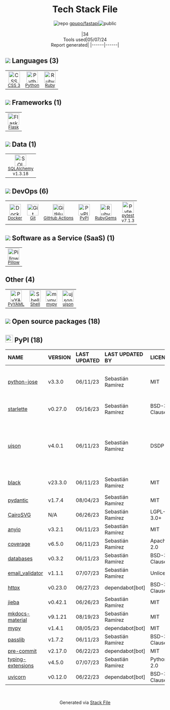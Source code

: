 <!--
&lt;--- Readme.md Snippet without images Start ---&gt;
## Tech Stack
gpupo/fastapi is built on the following main stack:

- [Python](https://www.python.org) – Languages
- [Ruby](https://www.ruby-lang.org) – Languages
- [Flask](http://flask.pocoo.org/) – Microframeworks (Backend)
- [SQLAlchemy](http://www.sqlalchemy.org/) – Object Relational Mapper (ORM)
- [Docker](https://www.docker.com/) – Virtual Machine Platforms & Containers
- [GitHub Actions](https://github.com/features/actions) – Continuous Integration
- [pytest](http://pytest.org/latest/) – Testing Frameworks
- [Pillow](https://python-pillow.github.io/) – Image Processing and Management
- [Shell](https://en.wikipedia.org/wiki/Shell_script) – Shells

Full tech stack [here](/techstack.md)

&lt;--- Readme.md Snippet without images End ---&gt;

&lt;--- Readme.md Snippet with images Start ---&gt;
## Tech Stack
gpupo/fastapi is built on the following main stack:

- <img width='25' height='25' src='https://img.stackshare.io/service/993/pUBY5pVj.png' alt='Python'/> [Python](https://www.python.org) – Languages
- <img width='25' height='25' src='https://img.stackshare.io/service/989/ruby.png' alt='Ruby'/> [Ruby](https://www.ruby-lang.org) – Languages
- <img width='25' height='25' src='https://img.stackshare.io/service/1001/default_6d109315b60108628b7cd3e159b84645c31ef0e2.png' alt='Flask'/> [Flask](http://flask.pocoo.org/) – Microframeworks (Backend)
- <img width='25' height='25' src='https://img.stackshare.io/service/1839/q5uAkmy7.png' alt='SQLAlchemy'/> [SQLAlchemy](http://www.sqlalchemy.org/) – Object Relational Mapper (ORM)
- <img width='25' height='25' src='https://img.stackshare.io/service/586/n4u37v9t_400x400.png' alt='Docker'/> [Docker](https://www.docker.com/) – Virtual Machine Platforms & Containers
- <img width='25' height='25' src='https://img.stackshare.io/service/11563/actions.png' alt='GitHub Actions'/> [GitHub Actions](https://github.com/features/actions) – Continuous Integration
- <img width='25' height='25' src='https://img.stackshare.io/service/4586/Lu99Qe0Z_400x400.png' alt='pytest'/> [pytest](http://pytest.org/latest/) – Testing Frameworks
- <img width='25' height='25' src='https://img.stackshare.io/service/2375/default_1f67b0ca7416a9f52beb655f90b5602d5ef74b75.jpg' alt='Pillow'/> [Pillow](https://python-pillow.github.io/) – Image Processing and Management
- <img width='25' height='25' src='https://img.stackshare.io/service/4631/default_c2062d40130562bdc836c13dbca02d318205a962.png' alt='Shell'/> [Shell](https://en.wikipedia.org/wiki/Shell_script) – Shells

Full tech stack [here](/techstack.md)

&lt;--- Readme.md Snippet with images End ---&gt;
-->
<div align="center">

# Tech Stack File
![](https://img.stackshare.io/repo.svg "repo") [gpupo/fastapi](https://github.com/gpupo/fastapi)![](https://img.stackshare.io/public_badge.svg "public")
<br/><br/>
|34<br/>Tools used|05/07/24 <br/>Report generated|
|------|------|
</div>

## <img src='https://img.stackshare.io/languages.svg'/> Languages (3)
<table><tr>
  <td align='center'>
  <img width='36' height='36' src='https://img.stackshare.io/service/6727/css.png' alt='CSS 3'>
  <br>
  <sub><a href="https://developer.mozilla.org/en-US/docs/Web/CSS/CSS3">CSS 3</a></sub>
  <br>
  <sub></sub>
</td>

<td align='center'>
  <img width='36' height='36' src='https://img.stackshare.io/service/993/pUBY5pVj.png' alt='Python'>
  <br>
  <sub><a href="https://www.python.org">Python</a></sub>
  <br>
  <sub></sub>
</td>

<td align='center'>
  <img width='36' height='36' src='https://img.stackshare.io/service/989/ruby.png' alt='Ruby'>
  <br>
  <sub><a href="https://www.ruby-lang.org">Ruby</a></sub>
  <br>
  <sub></sub>
</td>

</tr>
</table>

## <img src='https://img.stackshare.io/frameworks.svg'/> Frameworks (1)
<table><tr>
  <td align='center'>
  <img width='36' height='36' src='https://img.stackshare.io/service/1001/default_6d109315b60108628b7cd3e159b84645c31ef0e2.png' alt='Flask'>
  <br>
  <sub><a href="http://flask.pocoo.org/">Flask</a></sub>
  <br>
  <sub></sub>
</td>

</tr>
</table>

## <img src='https://img.stackshare.io/databases.svg'/> Data (1)
<table><tr>
  <td align='center'>
  <img width='36' height='36' src='https://img.stackshare.io/service/1839/q5uAkmy7.png' alt='SQLAlchemy'>
  <br>
  <sub><a href="http://www.sqlalchemy.org/">SQLAlchemy</a></sub>
  <br>
  <sub>v1.3.18</sub>
</td>

</tr>
</table>

## <img src='https://img.stackshare.io/devops.svg'/> DevOps (6)
<table><tr>
  <td align='center'>
  <img width='36' height='36' src='https://img.stackshare.io/service/586/n4u37v9t_400x400.png' alt='Docker'>
  <br>
  <sub><a href="https://www.docker.com/">Docker</a></sub>
  <br>
  <sub></sub>
</td>

<td align='center'>
  <img width='36' height='36' src='https://img.stackshare.io/service/1046/git.png' alt='Git'>
  <br>
  <sub><a href="http://git-scm.com/">Git</a></sub>
  <br>
  <sub></sub>
</td>

<td align='center'>
  <img width='36' height='36' src='https://img.stackshare.io/service/11563/actions.png' alt='GitHub Actions'>
  <br>
  <sub><a href="https://github.com/features/actions">GitHub Actions</a></sub>
  <br>
  <sub></sub>
</td>

<td align='center'>
  <img width='36' height='36' src='https://img.stackshare.io/service/12572/-RIWgodF_400x400.jpg' alt='PyPI'>
  <br>
  <sub><a href="https://pypi.org/">PyPI</a></sub>
  <br>
  <sub></sub>
</td>

<td align='center'>
  <img width='36' height='36' src='https://img.stackshare.io/service/12795/5jL6-BA5_400x400.jpeg' alt='RubyGems'>
  <br>
  <sub><a href="https://rubygems.org/">RubyGems</a></sub>
  <br>
  <sub></sub>
</td>

<td align='center'>
  <img width='36' height='36' src='https://img.stackshare.io/service/4586/Lu99Qe0Z_400x400.png' alt='pytest'>
  <br>
  <sub><a href="http://pytest.org/latest/">pytest</a></sub>
  <br>
  <sub>v7.1.3</sub>
</td>

</tr>
</table>

## <img src='https://img.stackshare.io/saas.svg'/> Software as a Service (SaaS) (1)
<table><tr>
  <td align='center'>
  <img width='36' height='36' src='https://img.stackshare.io/service/2375/default_1f67b0ca7416a9f52beb655f90b5602d5ef74b75.jpg' alt='Pillow'>
  <br>
  <sub><a href="https://python-pillow.github.io/">Pillow</a></sub>
  <br>
  <sub></sub>
</td>

</tr>
</table>

## Other (4)
<table><tr>
  <td align='center'>
  <img width='36' height='36' src='https://img.stackshare.io/service/3730/no-img-open-source.png' alt='PyYAML'>
  <br>
  <sub><a href="http://pyyaml.org/wiki/PyYAML">PyYAML</a></sub>
  <br>
  <sub></sub>
</td>

<td align='center'>
  <img width='36' height='36' src='https://img.stackshare.io/service/4631/default_c2062d40130562bdc836c13dbca02d318205a962.png' alt='Shell'>
  <br>
  <sub><a href="https://en.wikipedia.org/wiki/Shell_script">Shell</a></sub>
  <br>
  <sub></sub>
</td>

<td align='center'>
  <img width='36' height='36' src='https://img.stackshare.io/service/7350/eaca159133a3901e24ddb407d1235c25_normal.png' alt='mypy'>
  <br>
  <sub><a href="http://mypy-lang.org/">mypy</a></sub>
  <br>
  <sub></sub>
</td>

<td align='center'>
  <img width='36' height='36' src='https://img.stackshare.io/service/3728/443744.png' alt='ujson'>
  <br>
  <sub><a href="http://github.com/esnme/ultrajson">ujson</a></sub>
  <br>
  <sub></sub>
</td>

</tr>
</table>


## <img src='https://img.stackshare.io/group.svg' /> Open source packages (18)</h2>

## <img width='24' height='24' src='https://img.stackshare.io/service/12572/-RIWgodF_400x400.jpg'/> PyPI (18)

|NAME|VERSION|LAST UPDATED|LAST UPDATED BY|LICENSE|VULNERABILITIES|
|:------|:------|:------|:------|:------|:------|
|[python-jose](https://pypi.org/project/python-jose)|v3.3.0|06/11/23|Sebastián Ramírez |MIT|[CVE-2024-33663](https://github.com/advisories/GHSA-6c5p-j8vq-pqhj) (High)<br/>[CVE-2024-33664](https://github.com/advisories/GHSA-cjwg-qfpm-7377) (Moderate)|
|[starlette](https://pypi.org/project/starlette)|v0.27.0|05/16/23|Sebastián Ramírez |BSD-3-Clause|[CVE-2024-24762](https://github.com/advisories/GHSA-2jv5-9r88-3w3p) (High)<br/>[](https://github.com/advisories/GHSA-93gm-qmq6-w238) (High)|
|[ujson](https://pypi.org/project/ujson)|v4.0.1|06/11/23|Sebastián Ramírez |DSDP|[CVE-2022-31116](https://github.com/advisories/GHSA-wpqr-jcpx-745r) (High)<br/>[CVE-2021-45958](https://github.com/advisories/GHSA-fh56-85cw-5pq6) (Moderate)<br/>[CVE-2022-31117](https://github.com/advisories/GHSA-fm67-cv37-96ff) (Moderate)|
|[black](https://pypi.org/project/black)|v23.3.0|06/11/23|Sebastián Ramírez |MIT|[CVE-2024-21503](https://github.com/advisories/GHSA-fj7x-q9j7-g6q6) (Moderate)|
|[pydantic](https://pypi.org/project/pydantic)|v1.7.4|08/04/23|Sebastián Ramírez |MIT|[CVE-2024-3772](https://github.com/advisories/GHSA-mr82-8j83-vxmv) (Moderate)|
|[CairoSVG](https://pypi.org/project/CairoSVG)|N/A|06/26/23|Sebastián Ramírez |LGPL-3.0+|N/A|
|[anyio](https://pypi.org/project/anyio)|v3.2.1|06/11/23|Sebastián Ramírez |MIT|N/A|
|[coverage](https://pypi.org/project/coverage)|v6.5.0|06/11/23|Sebastián Ramírez |Apache-2.0|N/A|
|[databases](https://pypi.org/project/databases)|v0.3.2|06/11/23|Sebastián Ramírez |BSD-3-Clause|N/A|
|[email_validator](https://pypi.org/project/email_validator)|v1.1.1|07/07/23|Sebastián Ramírez |Unlicense|N/A|
|[httpx](https://pypi.org/project/httpx)|v0.23.0|06/27/23|dependabot[bot] |BSD-3-Clause|N/A|
|[jieba](https://pypi.org/project/jieba)|v0.42.1|06/26/23|Sebastián Ramírez |MIT|N/A|
|[mkdocs-material](https://pypi.org/project/mkdocs-material)|v9.1.21|08/19/23|Sebastián Ramírez |MIT|N/A|
|[mypy](https://pypi.org/project/mypy)|v1.4.1|08/05/23|dependabot[bot] |MIT|N/A|
|[passlib](https://pypi.org/project/passlib)|v1.7.2|06/11/23|Sebastián Ramírez |BSD-3-Clause|N/A|
|[pre-commit](https://pypi.org/project/pre-commit)|v2.17.0|06/22/23|dependabot[bot] |MIT|N/A|
|[typing-extensions](https://pypi.org/project/typing-extensions)|v4.5.0|07/07/23|Sebastián Ramírez |Python-2.0|N/A|
|[uvicorn](https://pypi.org/project/uvicorn)|v0.12.0|06/22/23|dependabot[bot] |BSD-3-Clause|N/A|

<br/>
<div align='center'>

Generated via [Stack File](https://github.com/marketplace/stack-file)
